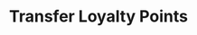 ---
title: Transfer Loyalty Points
type: endpoint
category: 639ba2628407100061f5faac
slug: transfer-points
parentDoc: 639ba2658407100061f5fab6
hidden: false
order: 17
---